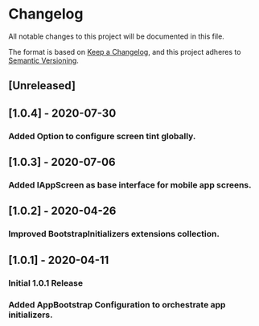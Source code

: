 ﻿# Changelog

All notable changes to this project will be documented in this file.

The format is based on [Keep a Changelog](https://keepachangelog.com/en/1.0.0/),
and this project adheres to [Semantic Versioning](https://semver.org/spec/v2.0.0.html).

## [Unreleased]

## [1.0.4] - 2020-07-30

### Added Option to configure screen tint globally.

## [1.0.3] - 2020-07-06

### Added IAppScreen as base interface for mobile app screens.
             
## [1.0.2] - 2020-04-26

### Improved BootstrapInitializers extensions collection.

## [1.0.1] - 2020-04-11

### Initial 1.0.1 Release
### Added AppBootstrap Configuration to orchestrate app initializers. 


